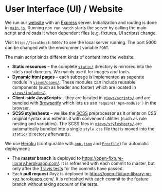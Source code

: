 # User Interface (UI) / Website

We run our [website](https://open-fixture-library.herokuapp.com/) with an [Express](http://expressjs.com/de/) server. Initialization and routing is done in [`main.js`](../main.js). Running `npm run watch` starts the server by calling the main script and reloads it when dependent files (e.g. fixtures, UI scripts) change.

Visit `http://localhost:5000/` to see the local server running. The port 5000 can be changed with the environment variable `PORT`.

The main script binds different kinds of content into the website:

- **Static resources** – the complete [`static/`](../static/) directory is mirrored into the site's root directory. We mainly use it for images and fonts.
- **Dynamic html pages** – each subpage is implemented as seperate module in [`views/pages/`](../views/pages/). These modules can include reusable components (such as header and footer) which are located in [`views/includes/`](../views/includes/).
- **Client-side JavaScripts** – they are located in [`views/scripts/`](../views/scripts/) and are bundled with [Browserify](http://browserify.org/) which lets us use `require('npm-module')` in the browser.
- **SCSS stylesheets** – we like the [SCSS](http://sass-lang.com/) preprocessor as it orients on CSS' original syntax and extends it with convenient utilities (such as rule nesting and variables). The SCSS files in [`views/stylesheets/`](../views/stylesheets/) are automatically bundled into a single `style.css` file that is moved into the `static/` directory afterwards.

We use [Heroku](https://www.heroku.com/) (configurable with [`app.json`](../app.json) and [`Procfile`](../Procfile)) for automatic deployment:

- The **master branch** is deployed to https://open-fixture-library.herokuapp.com/. It is refreshed with each commit to master, but only after the [Travis tests](#testing) for the commits have passed.
- Each **pull request** #xyz is deployed to https://open-fixture-library-pr-xyz.herokuapp.com/. It is refreshed with each commit to the feature branch without taking account of the tests.
